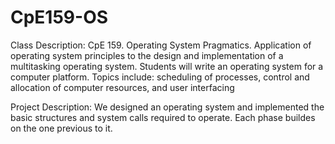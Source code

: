 # CpE159-OS
Class Description: CpE 159. Operating System Pragmatics. Application of operating system principles to the design and implementation of a multitasking operating system. Students will write an operating system for a computer platform. Topics include: scheduling of processes, control and allocation of computer resources, and user interfacing

Project Description: We designed an operating system and implemented the basic structures and system calls required to operate. Each phase buildes on the one previous to it.
